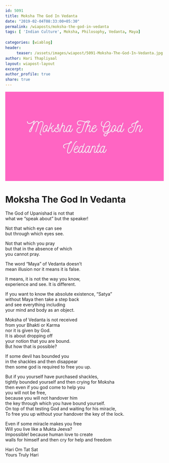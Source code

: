 ```yaml
--- 
id: 5091
title: Moksha The God In Vedanta
date: "2019-02-04T08:33:00+05:30"
permalink: /wiaposts/moksha-the-god-in-vedanta
tags: [ 'Indian Culture', Moksha, Philosophy, Vedanta, Maya]    

categories: [wiablog] 
header:
     teaser: /assets/images/wiapost/5091-Moksha-The-God-In-Vedanta.jpg
author: Hari Thapliyaal 
layout: wiapost-layout
excerpt:  
author_profile: true 
share: true 
---
```


![Moksha The God In Vedanta](/assets/images/wiapost/5091-Moksha-The-God-In-Vedanta.jpg)   
   
# Moksha The God In Vedanta   
    
The God of Upanishad is not that     
what we “speak about” but the speaker!    
    
Not that which eye can see     
but through which eyes see.    
    
Not that which you pray     
but that in the absence of which     
you cannot pray.    
    
The word “Maya” of Vedanta doesn’t     
mean illusion nor it means it is false.    
    
It means, it is not the way you know,     
experience and see. It is different.    
    
If you want to know the absolute existence, “Satya”     
without Maya then take a step back     
and see everything including     
your mind and body as an object.    
    
Moksha of Vedanta is not received     
from your Bhakti or Karma     
nor it is given by God.     
It is about dropping off     
your notion that you are bound.     
But how that is possible?    
    
If some devil has bounded you     
in the shackles and then disappear     
then some god is required to free you up.    
    
But if you yourself have purchased shackles,     
tightly bounded yourself and then crying for Moksha     
then even if you god come to help you     
you will not be free,     
because you will not handover him     
the key through which you have bound yourself.     
On top of that testing God and waiting for his miracle,     
To free you up without your handover the key of the lock.    
    
Even if some miracle makes you free     
Will you live like a Mukta Jeeva?     
Impossible! because human love to create     
walls for himself and then cry for help and freedom    
    
Hari Om Tat Sat     
Yours Truly Hari    
